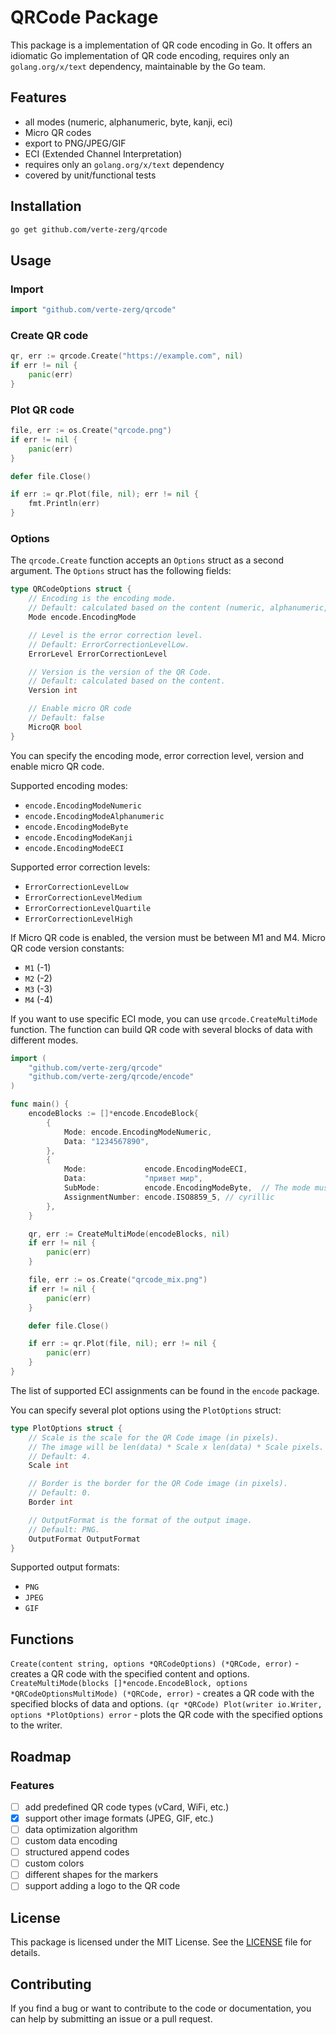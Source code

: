 # QRCode Package

This package is a implementation of QR code encoding in Go. It offers an idiomatic Go implementation of QR code encoding,
requires only an `golang.org/x/text` dependency, maintainable by the Go team.

## Features

- all modes (numeric, alphanumeric, byte, kanji, eci)
- Micro QR codes
- export to PNG/JPEG/GIF
- ECI (Extended Channel Interpretation)
- requires only an `golang.org/x/text` dependency
- covered by unit/functional tests

## Installation

```bash
go get github.com/verte-zerg/qrcode
```

## Usage

### Import
```go
import "github.com/verte-zerg/qrcode"
```

### Create QR code

```go
qr, err := qrcode.Create("https://example.com", nil)
if err != nil {
    panic(err)
}
```

### Plot QR code

```go
file, err := os.Create("qrcode.png")
if err != nil {
    panic(err)
}

defer file.Close()

if err := qr.Plot(file, nil); err != nil {
    fmt.Println(err)
}
```

### Options

The `qrcode.Create` function accepts an `Options` struct as a second argument. The `Options` struct has the following fields:

```go
type QRCodeOptions struct {
	// Encoding is the encoding mode.
	// Default: calculated based on the content (numeric, alphanumeric, byte, kanji or utf-8 with ECI)
	Mode encode.EncodingMode

	// Level is the error correction level.
	// Default: ErrorCorrectionLevelLow.
	ErrorLevel ErrorCorrectionLevel

	// Version is the version of the QR Code.
	// Default: calculated based on the content.
	Version int

	// Enable micro QR code
	// Default: false
	MicroQR bool
}
```

You can specify the encoding mode, error correction level, version and enable micro QR code.

Supported encoding modes:
- `encode.EncodingModeNumeric`
- `encode.EncodingModeAlphanumeric`
- `encode.EncodingModeByte`
- `encode.EncodingModeKanji`
- `encode.EncodingModeECI`

Supported error correction levels:
- `ErrorCorrectionLevelLow`
- `ErrorCorrectionLevelMedium`
- `ErrorCorrectionLevelQuartile`
- `ErrorCorrectionLevelHigh`

If Micro QR code is enabled, the version must be between M1 and M4.
Micro QR code version constants:
- `M1` (-1)
- `M2` (-2)
- `M3` (-3)
- `M4` (-4)

If you want to use specific ECI mode, you can use `qrcode.CreateMultiMode` function. The function can build QR code with several blocks of data with different modes.

```go
import (
    "github.com/verte-zerg/qrcode"
    "github.com/verte-zerg/qrcode/encode"
)

func main() {
	encodeBlocks := []*encode.EncodeBlock{
		{
			Mode: encode.EncodingModeNumeric,
			Data: "1234567890",
		},
		{
			Mode:             encode.EncodingModeECI,
			Data:             "привет мир",
			SubMode:          encode.EncodingModeByte,  // The mode must be always equal to EncodingModeByte for ECI
			AssignmentNumber: encode.ISO8859_5, // cyrillic
		},
	}

	qr, err := CreateMultiMode(encodeBlocks, nil)
	if err != nil {
		panic(err)
	}

	file, err := os.Create("qrcode_mix.png")
	if err != nil {
		panic(err)
	}

	defer file.Close()

	if err := qr.Plot(file, nil); err != nil {
		panic(err)
	}
}
```

The list of supported ECI assignments can be found in the `encode` package.

You can specify several plot options using the `PlotOptions` struct:

```go
type PlotOptions struct {
	// Scale is the scale for the QR Code image (in pixels).
	// The image will be len(data) * Scale x len(data) * Scale pixels.
	// Default: 4.
	Scale int

	// Border is the border for the QR Code image (in pixels).
	// Default: 0.
	Border int

	// OutputFormat is the format of the output image.
	// Default: PNG.
	OutputFormat OutputFormat
}
```

Supported output formats:
- `PNG`
- `JPEG`
- `GIF`


## Functions

`Create(content string, options *QRCodeOptions) (*QRCode, error)` - creates a QR code with the specified content and options.
`CreateMultiMode(blocks []*encode.EncodeBlock, options *QRCodeOptionsMultiMode) (*QRCode, error)` - creates a QR code with the specified blocks of data and options.
`(qr *QRCode) Plot(writer io.Writer, options *PlotOptions) error` - plots the QR code with the specified options to the writer.

## Roadmap

### Features

- [ ] add predefined QR code types (vCard, WiFi, etc.)
- [x] support other image formats (JPEG, GIF, etc.)
- [ ] data optimization algorithm
- [ ] custom data encoding
- [ ] structured append codes
- [ ] custom colors
- [ ] different shapes for the markers
- [ ] support adding a logo to the QR code

## License

This package is licensed under the MIT License. See the [LICENSE](LICENSE) file for details.

## Contributing

If you find a bug or want to contribute to the code or documentation, you can help by submitting an issue or a pull request.
